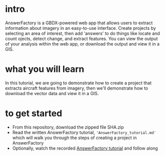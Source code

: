 # intro 
AnswerFactory is a GBDX-powered web app that allows users to extract information about imagery in an easy-to-use interface. Create projects by selecting an area of interest, then add 'answers' to do things like locate and count ojects, detect change, and extract features. You can view the output of your analysis within the web app, or download the output and view it in a GIS.

# what you will learn
In this tutorial, we are going to demonstrate how to create a project that extracts aircraft features from imagery, then we'll demonstrate how to download the vector data and view it in a GIS.

# to get started
- From this repository, download the zipped file SHA.zip
- Read the written AnswerFactory tutorial, `'AnswerFactory_tutorial.md'` which will walk you through the steps of creating a project in AnswerFactory
- Optionally, watch the recorded [AnswerFactory tutorial](https://www.google.com) and follow along
